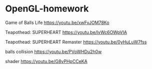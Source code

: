 # OpenGL-homework
Game of Balls Life https://youtu.be/xwFvJOM78Ko

Teapothead: SUPERHEART https://youtu.be/lvWc6OWpVIA

Teapothead: SUPERHEART Remaster https://youtu.be/0yHuLuW7fss

balls collision https://youtu.be/PVoWHDu2h0w

shader https://youtu.be/G8vPHpCCeKA
